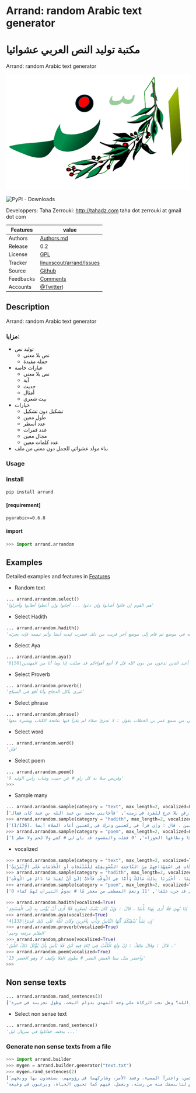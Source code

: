 # Arrand: random Arabic text generator

# مكتبة توليد النص العربي عشوائيا
Arrand: random Arabic text generator

![arrand logo](docs/arrand_header.png  "arrand logo")

![PyPI - Downloads](https://img.shields.io/pypi/dm/arrand)


  Developpers:  Taha Zerrouki: http://tahadz.com
    taha dot zerrouki at gmail dot com


Features |   value
---------|---------------------------------------------------------------------------------
Authors  | [Authors.md](https://github.com/linuxscout/arrand/master/AUTHORS.md)
Release  | 0.2 
License  |[GPL](https://github.com/linuxscout/arrand/master/LICENSE)
Tracker  |[linuxscout/arrand/Issues](https://github.com/linuxscout/arrand/issues)
Source  |[Github](http://github.com/linuxscout/arrand)
Feedbacks  |[Comments](https://github.com/linuxscout/arrand/)
Accounts  |[@Twitter](https://twitter.com/linuxscout))

## Description

Arrand: random Arabic text generator


###  مزايا:
* توليد نص 
    * نص بلا معنى    
    * جملة مفيدة
* عبارات خاصة
    * نص بلا معنى
    * آية
    * حديث
    * أمثال
    * بيت شعري
* خيارات
    * تشكيل دون تشكيل
    * طول معين
    * عدد أسطر
    * عدد فقرات
    * مجال معين
    * عدد كلمات معين
* بناء مولد عشوائي للجمل دون معنى من ملف







### Usage

### install
```shell
pip install arrand
```
#### [requirement]
```
pyarabic>=0.6.8
```

#### import
```python
>>> import arrand.arrandom
```
## Examples

Detailed examples and features in [Features](doc/features.md) 



*  Random text
```python
... arrand.arrandom.select()
'هم القوم إن قالوا أصابوا وإن دعوا ... أجابوا وإن أعطوا أطابوا وأجزلوا'
```
*  Select Hadith
```python
... arrand.arrandom.hadith()
'قلت : أرأيت إن تيمم رجل فيمم وجهه في موضع ويمم يديه في موضع آخر ؟ قال : إن تباعد ذلك فليبتدئ التيمم وإن لم يتطاول ذلك وإنما ضرب لوجهه في موضع ثم قام إلى موضع آخر قريب من ذلك فضرب ليديه أيضا وأتم تيممه فإنه يجزئه .'
```
*  Select Aya
```python
... arrand.arrandom.aya()
'6|56|قل إني نهيت أن أعبد الذين تدعون من دون الله قل لا أتبع أهواءكم قد ضللت إذا وما أنا من المهتدين'
```
*  Select Proverb
```python
... arrand.arrandom.proverb()
'غيري يأكل الدجاج وأنا أقع في السياج'
```
*  Select phrase
```python
... arrand.arrandom.phrase()
'قال وكيع عن الأعمش عن خيثمة ، قال : حدثني من سمع عمر بن الخطاب يقول : لا تجزئ صلاة لم يقرأ فيها بفاتحة الكتاب وبشيء معها .'
```
*  Select word
```python
... arrand.arrandom.word()
'قال'
```
*  Select poem
```python
... arrand.arrandom.poem()
'9 وقريض سلا به كل راو # عن حبيب وشاب رأس الوليد'
>>> 
```
*  Sample many
```python
... arrand.arrandom.sample(category = "text", max_length=2, vocalized=False)
['لا تعبدن صنماً في فاقة نزلت ... وازفن بلا حرج للقرد في زمنه', 'فأجابني محمد بن عبد الله بن عبد كان فقال:']
>>> arrand.arrandom.sample(category = "hadith", max_length=2, vocalized=False)
['في حديث عبد الله بن عمرو بن العاص .(1/231)', 'قال : وكان مالك يقول زمانا في رجل ترك القراءة في ركعة في الفريضة : إنه يلغي تلك الركعة بسجدتيها ولا يعتد بها ثم كان آخر قوله أن قال : يسجد لسهوه إذا ترك القراءة في ركعة وأرجو أن تكون مجزئة عنه وما هو عندي بالبين ، قال : وإن قرأ في ركعتين وترك في ركعتين أعاد الصلاة أيضا .(1/136)']
>>> arrand.arrandom.sample(category = "poem", max_length=2, vocalized=False)
['1 من كل سافرة اللثام كأنها # بدر الدجا ونطاقها الجوزاء', '0 فقلت والمقصود قد بان لي # كفي ولا لحم ولا عظم']
```
*  vocalized
```python
>>> arrand.arrandom.sample(category = "text", max_length=2, vocalized=True)
['الأَرْبِعَاءُ 5/2/2014  : /', 'وَتُعْتَبَرُ سَاعَاتُ وُجُودِ الْمُجْتَمَعِ السُّعُودِيِّ عَلَى الْإِنْتَرْنِتِّ ، وَخُصُوصًا الشَّبَابِ الَّتِي تَصِلُ إلَى 20 سَاعَةٍ أُسْبُوعِيًّا وَ13 سَاعَةٍ لِلْفَتَيَاتِ ، عَامِلًا مُحَفِّزًا لِلشَّرِكَاتِ فِي اسْتِهْدَافِهِمْ مِنَ النَّاحِيَةِ التَّسْوِيقِيَّةِ لِلْمُنْتَجَاتِ أوِ الْخَدَمَاتِ عَلَى الْإِنْتَرْنِتِّ.']
>>> arrand.arrandom.sample(category = "hadith", max_length=2, vocalized=True)
['قَالَ : وَقَالَ مَالِكٌ : بَلَغَنِي أَنَّ عُمَرَ بْنَ الْخَطَّابِ وَعَبْدَ اللَّهِ بْنَ عُمَرَ كَانَا يَفْعَلَانِ ذَلِكَ .', 'قُلْتُ : فَهَلْ يُجْزِئُ عِنْدَ مَالِكٍ بَاطِنُ الْخُفِّ مِنْ ظَاهِرِهِ أَوْ ظَاهِرُهُ مِنْ بَاطِنِهِ ؟ قَالَ : لَا وَلَكِنْ لَوْ مَسَحَ رَجُلٌ ظَاهِرَهُ ثُمَّ صَلَّى لَمْ أَرَ عَلَيْهِ الْإِعَادَةَ إلَّا فِي الْوَقْتِ لِأَنَّ عُرْوَةَ بْنَ الزُّبَيْرِ كَانَ يَمْسَحُ ظُهُورَهُمَا وَلَا يَمْسَحُ بُطُونَهُمَا ، أَخْبَرَنَا بِذَلِكَ مَالِكٌ وَأَمَّا فِي الْوَقْتِ فَأَحَبُّ إلَيَّ أَنْ يُعِيدَ مَا دَامَ فِي الْوَقْتِ .']
>>> arrand.arrandom.sample(category = "poem", max_length=2, vocalized=True)
['8 يبلى وبنيان حزني غير منتفض # وأدمعا من جفوني قد جرت علقا', '11 ونعمَ المصطفى من معشر مّا # نجومُ النيراتِ لهمْ كفاء']
```

```python
>>> arrand.arrandom.hadith(vocalized=True)
'قَالَ : وَسُئِلَ مَالِكٌ عَنْ الصِّبْيَانِ يُؤْتَى بِهِمْ إلَى الْمَسَاجِدِ ؟ فَقَالَ : إنْ كَانَ لَا يَعْبَثُ لِصِغَرِهِ وَيَكُفُّ إذَا نُهِيَ فَلَا أَرَى بِهَذَا بَأْسًا ، قَالَ : وَإِنْ كَانَ يَعْبَثُ لِصِغَرِهِ فَلَا أَرَى أَنْ يُؤْتَى بِهِ إلَى الْمَسْجِدِ .'
>>> arrand.arrandom.aya(vocalized=True)
'4|133|إِن يَشَأْ يُذْهِبْكُمْ أَيُّهَا النَّاسُ وَيَأْتِ بِآخَرِينَ وَكَانَ اللَّهُ عَلَى ذَلِكَ قَدِيرًا'
>>> arrand.arrandom.proverb(vocalized=True)
'الظلم مرتعه وخيم'
>>> arrand.arrandom.phrase(vocalized=True)
'قَالَ : وَقَالَ مَالِكٌ : إنْ وَلَغَ الْكَلْبُ فِي إنَاءٍ فِيهِ لَبَنٌ فَلَا بَأْسَ بِأَنْ يُؤْكَلَ ذَلِكَ اللَّبَنُ .'
>>> arrand.arrandom.poem(vocalized=True)
'13 وأخضر مثل سنا العيش النضر # يطوي الفلا وكيف لا وهو الخضر'
>>> 

```
## Non sense texts

```python
... arrand.arrandom.rand_sentences(3)
['اطرحوه في فروع الأشجار؛ وسمعت خفق أوتار العيدان، وترجيع أصوات القيان، فما نفق عنده جلب إليه.', 'يبوخ وإنما يهيج عزة ومنعة، وشياطين خدعة زروع الحمية من هو شر لكم، وأبدلني بكم بدلا، ولكنها النقلة إلى المحسن البريء، فخاف المريب صولة العقاب، كما ترغبون في وجه الكريم على حمار معه حتى تقبل قولي، فقال لهم: لا يأمنان أن تزكي نفسك، وهديت فيه الحجاج، فلما قدم معاوية وخلى بينه وبينه.', 'راعى ضأن والله؟ وهل تجب الزكاة على وجه المهدي بدوام البحث، وطول تجربته في خيره.']
```
*  Select non sense text
```python
... arrand.arrandom.rand_sentence()
'يدفنه، فقاتلوا في سربال ليل ...'

```
### Generate non sense texts from a file
```python
>>> import arrand.builder
>>> mygen = arrand.builder.generator("text.txt")
>>> mygen.rand_sentences(2)
['قبل ذلك تهاون المحسن، واجترأ المسيء، وفسد الأمر، وشاركهما في رؤوسهم، يستعدون بها ووبخهم.', 
'الجلوس لناننصفك منه من رسله، ويعمل، فيهم كما تحبون الحياة، ويرغبون في وقيعة ...']

```

